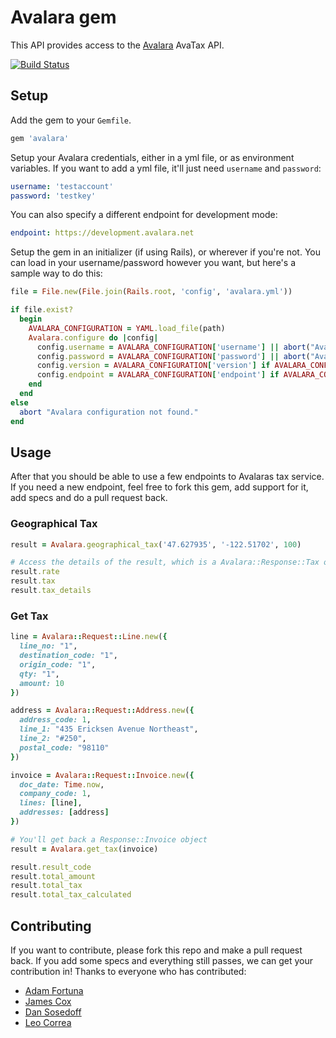 # Avalara gem

This API provides access to the [Avalara](http://www.avalara.com/) AvaTax API.

[![Build Status](https://travis-ci.org/adamfortuna/avalara.png)](https://travis-ci.org/adamfortuna/avalara)

## Setup

Add the gem to your `Gemfile`.

```ruby
gem 'avalara'
```

Setup your Avalara credentials, either in a yml file, or as environment variables. If you want to add a yml file, it'll just need `username` and `password`:

```yaml
username: 'testaccount'
password: 'testkey'
```

You can also specify a different endpoint for development mode:

```yaml
endpoint: https://development.avalara.net
```

Setup the gem in an initializer (if using Rails), or wherever if you're not. You can load in your username/password however you want, but here's a sample way to do this:

```ruby
file = File.new(File.join(Rails.root, 'config', 'avalara.yml'))

if file.exist?
  begin
    AVALARA_CONFIGURATION = YAML.load_file(path)
    Avalara.configure do |config|
      config.username = AVALARA_CONFIGURATION['username'] || abort("Avalara configuration file (#{path}) is missing the username value.")
      config.password = AVALARA_CONFIGURATION['password'] || abort("Avalara configuration file (#{path}) is missing the password value.")
      config.version = AVALARA_CONFIGURATION['version'] if AVALARA_CONFIGURATION.has_key?('version')
      config.endpoint = AVALARA_CONFIGURATION['endpoint'] if AVALARA_CONFIGURATION.has_key?('endpoint')
    end
  end
else
  abort "Avalara configuration not found."
end
```

## Usage

After that you should be able to use a few endpoints to Avalaras tax service. If you need a new endpoint, feel free to fork this gem, add support for it, add specs and do a pull request back.

### Geographical Tax

```ruby
result = Avalara.geographical_tax('47.627935', '-122.51702', 100)

# Access the details of the result, which is a Avalara::Response::Tax object
result.rate
result.tax
result.tax_details
```

### Get Tax

```ruby
line = Avalara::Request::Line.new({  
  line_no: "1",
  destination_code: "1",
  origin_code: "1",
  qty: "1",
  amount: 10
})

address = Avalara::Request::Address.new({
  address_code: 1,
  line_1: "435 Ericksen Avenue Northeast",
  line_2: "#250",
  postal_code: "98110"
})

invoice = Avalara::Request::Invoice.new({
  doc_date: Time.now,
  company_code: 1,
  lines: [line],
  addresses: [address]
})

# You'll get back a Response::Invoice object
result = Avalara.get_tax(invoice)

result.result_code
result.total_amount
result.total_tax
result.total_tax_calculated
```


## Contributing

If you want to contribute, please fork this repo and make a pull request back. If you add some specs and everything still passes, we can get your contribution in! Thanks to everyone who has contributed:

* [Adam Fortuna](http://github.com/adamfortuna)
* [James Cox](https://github.com/imajes)
* [Dan Sosedoff](http://github.com/sosedoff)
* [Leo Correa](https://github.com/Tonkpils)

